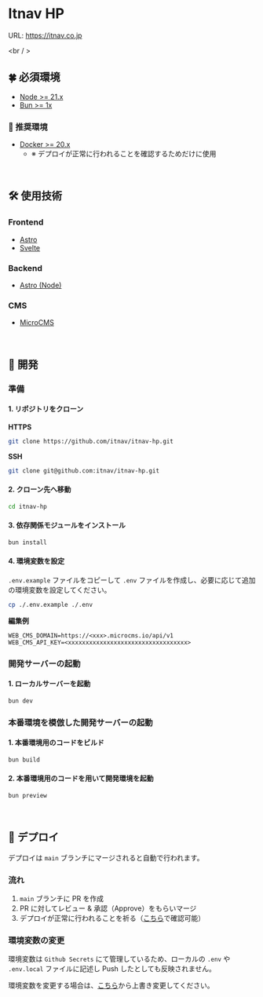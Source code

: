 # Itnav HP

URL: https://itnav.co.jp

<br / >

## 🍀 必須環境

- [Node >= 21.x](https://nodejs.org/en/download/package-manager)
- [Bun >= 1x](https://bun.sh/docs/installation)

### 🥬 推奨環境

- [Docker >= 20.x](https://docs.docker.com/get-docker)
  - ※ デプロイが正常に行われることを確認するためだけに使用

<br />

## 🛠️ 使用技術

### Frontend

- [Astro](https://astro.build)
- [Svelte](https://svelte.dev)

### Backend

- [Astro (Node)](https://astro.build)

### CMS

- [MicroCMS](https://microcms.io)

<br />

## 🎱 開発

### 準備

#### 1. リポジトリをクローン

**HTTPS**

```bash
git clone https://github.com/itnav/itnav-hp.git
```

**SSH**

```bash
git clone git@github.com:itnav/itnav-hp.git
```

#### 2. クローン先へ移動

```bash
cd itnav-hp
```

#### 3. 依存関係モジュールをインストール

```bash
bun install
```

#### 4. 環境変数を設定

`.env.example` ファイルをコピーして `.env` ファイルを作成し、必要に応じて追加の環境変数を設定してください。

```bash
cp ./.env.example ./.env
```

**編集例**

```.env
WEB_CMS_DOMAIN=https://<xxx>.microcms.io/api/v1
WEB_CMS_API_KEY=<xxxxxxxxxxxxxxxxxxxxxxxxxxxxxxxxxx>
```

### 開発サーバーの起動

#### 1. ローカルサーバーを起動

```bash
bun dev
```

### 本番環境を模倣した開発サーバーの起動

#### 1. 本番環境用のコードをビルド

```bash
bun build
```

#### 2. 本番環境用のコードを用いて開発環境を起動

```bash
bun preview
```

<br />

## 🚀 デプロイ

デプロイは `main` ブランチにマージされると自動で行われます。

### 流れ

1. `main` ブランチに PR を作成
2. PR に対してレビュー & 承認（Approve）をもらいマージ
3. デプロイが正常に行われることを祈る（[こちら](https://github.com/itnav/itnav-hp/actions)で確認可能）

### 環境変数の変更

環境変数は `Github Secrets` にて管理しているため、ローカルの `.env` や `.env.local` ファイルに記述し Push したとしても反映されません。

環境変数を変更する場合は、[こちら](https://github.com/itnav/itnav-hp/settings/secrets/actions)から上書き変更してください。
